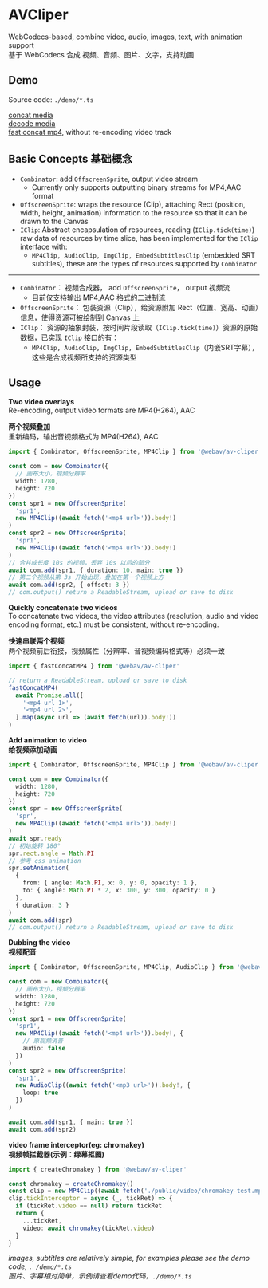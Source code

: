 # AVCliper

WebCodecs-based, combine video, audio, images, text, with animation support  
基于 WebCodecs 合成 视频、音频、图片、文字，支持动画  

## Demo
Source code: `./demo/*.ts`  

[concat media](https://hughfenghen.github.io/WebAV/demo/concat-media.html)  
[decode media](https://hughfenghen.github.io/WebAV/demo/decode-media.html)  
[fast concat mp4](https://hughfenghen.github.io/WebAV/demo/fast-concat-mp4.html), without re-encoding video track  

## Basic Concepts 基础概念
- `Combinator`: add `OffscreenSprite`, output video stream
  - Currently only supports outputting binary streams for MP4,AAC format  
- `OffscreenSprite`: wraps the resource (Clip), attaching Rect (position, width, height, animation) information to the resource so that it can be drawn to the Canvas
- `IClip`: Abstract encapsulation of resources, reading (`IClip.tick(time)`) raw data of resources by time slice, has been implemented for the `IClip` interface with: 
  - `MP4Clip, AudioClip, ImgClip, EmbedSubtitlesClip` (embedded SRT subtitles), these are the types of resources supported by `Combinator`  

<hr />

- `Combinator`： 视频合成器， add `OffscreenSprite`， output 视频流  
  - 目前仅支持输出 MP4,AAC 格式的二进制流
- `OffscreenSprite`： 包装资源（Clip），给资源附加 Rect（位置、宽高、动画）信息，使得资源可被绘制到 Canvas 上  
- `IClip`： 资源的抽象封装，按时间片段读取（`IClip.tick(time)`）资源的原始数据，已实现 `IClip` 接口的有：  
  - `MP4Clip, AudioClip, ImgClip, EmbedSubtitlesClip`（内嵌SRT字幕），这些是合成视频所支持的资源类型  


## Usage
**Two video overlays**  
Re-encoding, output video formats are MP4(H264), AAC

**两个视频叠加**  
重新编码，输出音视频格式为 MP4(H264), AAC  

```ts
import { Combinator, OffscreenSprite, MP4Clip } from '@webav/av-cliper'

const com = new Combinator({
  // 画布大小，视频分辨率
  width: 1280,
  height: 720
})
const spr1 = new OffscreenSprite(
  'spr1',
  new MP4Clip((await fetch('<mp4 url>')).body!)
)
const spr2 = new OffscreenSprite(
  'spr1',
  new MP4Clip((await fetch('<mp4 url>')).body!)
)
// 合并成长度 10s 的视频，丢弃 10s 以后的部分
await com.add(spr1, { duration: 10, main: true })
// 第二个视频从第 3s 开始出现，叠加在第一个视频上方
await com.add(spr2, { offset: 3 })
// com.output() return a ReadableStream, upload or save to disk
```

**Quickly concatenate two videos**  
To concatenate two videos, the video attributes (resolution, audio and video encoding format, etc.) must be consistent, without re-encoding.  

**快速串联两个视频**  
两个视频前后衔接，视频属性（分辨率、音视频编码格式等）必须一致  
```ts
import { fastConcatMP4 } from '@webav/av-cliper'

// return a ReadableStream, upload or save to disk
fastConcatMP4(
  await Promise.all([
    '<mp4 url 1>',
    '<mp4 url 2>',
  ].map(async url => (await fetch(url)).body!))
)
```

**Add animation to video**  
**给视频添加动画**  
```ts
import { Combinator, OffscreenSprite, MP4Clip } from '@webav/av-cliper'

const com = new Combinator({
  width: 1280,
  height: 720
})
const spr = new OffscreenSprite(
  'spr',
  new MP4Clip((await fetch('<mp4 url>')).body!)
)
await spr.ready
// 初始旋转 180°
spr.rect.angle = Math.PI
// 参考 css animation
spr.setAnimation(
  {
    from: { angle: Math.PI, x: 0, y: 0, opacity: 1 },
    to: { angle: Math.PI * 2, x: 300, y: 300, opacity: 0 }
  },
  { duration: 3 }
)
await com.add(spr)
// com.output() return a ReadableStream, upload or save to disk
```

**Dubbing the video**  
**视频配音**  
```ts
import { Combinator, OffscreenSprite, MP4Clip, AudioClip } from '@webav/av-cliper'

const com = new Combinator({
  // 画布大小，视频分辨率
  width: 1280,
  height: 720
})
const spr1 = new OffscreenSprite(
  'spr1',
  new MP4Clip((await fetch('<mp4 url>')).body!, {
    // 原视频消音
    audio: false
  })
)
const spr2 = new OffscreenSprite(
  'spr1',
  new AudioClip((await fetch('<mp3 url>')).body!, {
    loop: true
  })
)

await com.add(spr1, { main: true })
await com.add(spr2)
```

**video frame interceptor(eg: chromakey)**  
**视频帧拦截器(示例：绿幕抠图)**  
```ts
import { createChromakey } from '@webav/av-cliper'

const chromakey = createChromakey()
const clip = new MP4Clip((await fetch('./public/video/chromakey-test.mp4')).body!)
clip.tickInterceptor = async (_, tickRet) => {
  if (tickRet.video == null) return tickRet
  return {
    ...tickRet,
    video: await chromakey(tickRet.video)
  }
}
```

*images, subtitles are relatively simple, for examples please see the demo code, `. /demo/*.ts`*  
*图片、字幕相对简单，示例请查看demo代码，`./demo/*.ts`*  
